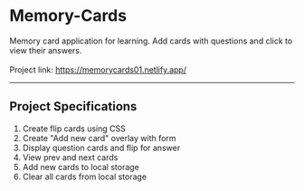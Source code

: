 # Memory-Cards

Memory card application for learning. Add cards with questions and click to view their answers.<br><br>
Project link: https://memorycards01.netlify.app/
<hr>
<h2>Project Specifications</h2>
<ol>
<li>Create flip cards using CSS</li>
<li>Create "Add new card" overlay with form</li>
<li>Display question cards and flip for answer</li>
<li>View prev and next cards</li>
<li>Add new cards to local storage</li>
<li>Clear all cards from local storage</li>
</ol>

